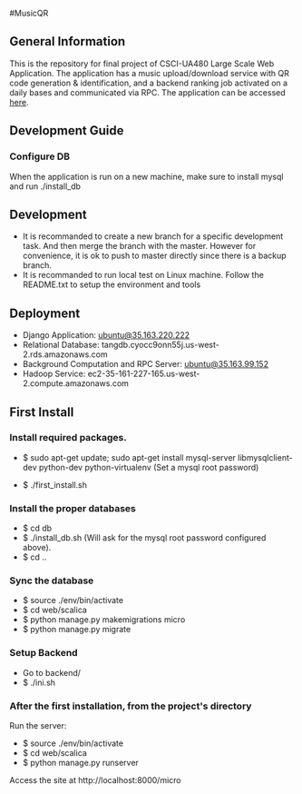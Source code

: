 #MusicQR 
## General Information
This is the repository for final project of CSCI-UA480 Large Scale Web Application. The application has a music upload/download service with QR code generation & identification, and a backend ranking job activated on a daily bases and communicated via RPC.
The application can be accessed [here](http://35.163.220.222:8000/musician/).

## Development Guide
### Configure DB
When the application is run on a new machine, make sure to install mysql and run ./install_db

## Development
* It is recommanded to create a new branch for a specific development task. And then merge the branch with the master. However for convenience, it is ok to push to master directly since there is a backup branch.
* It is recommanded to run local test on Linux machine. Follow the README.txt to setup the environment and tools

## Deployment
* Django Application: ubuntu@35.163.220.222
* Relational Database: tangdb.cyocc9onn55j.us-west-2.rds.amazonaws.com 
* Background Computation and RPC Server: ubuntu@35.163.99.152
* Hadoop Service: ec2-35-161-227-165.us-west-2.compute.amazonaws.com 
## First Install

### Install required packages.
* $ sudo apt-get update; sudo apt-get install mysql-server libmysqlclient-dev python-dev python-virtualenv 
(Set a mysql root password)

* $ ./first_install.sh

### Install the proper databases
* $ cd db
* $ ./install_db.sh (Will ask for the mysql root password configured above).
* $ cd ..

### Sync the database
* $ source ./env/bin/activate
* $ cd web/scalica
* $ python manage.py makemigrations micro
* $ python manage.py migrate

### Setup Backend
* Go to backend/
* $ ./ini.sh
 
### After the first installation, from the project's directory
Run the server:
* $ source ./env/bin/activate
* $ cd web/scalica
* $ python manage.py runserver

Access the site at http://localhost:8000/micro


